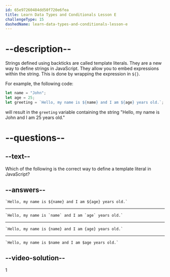 ```yaml
---
id: 65e97260484dd50f720e6fea
title: Learn Data Types and Conditionals Lesson E
challengeType: 15
dashedName: learn-data-types-and-conditionals-lesson-e
---
```

# --description--

Strings defined using backticks are called template literals. They are a new way to define strings in JavaScript. They allow you to embed expressions within the string. This is done by wrapping the expression in `${}`.

For example, the following code:

```javascript
let name = "John";
let age = 25;
let greeting = `Hello, my name is ${name} and I am ${age} years old.`;
```

will result in the `greeting` variable containing the string "Hello, my name is John and I am 25 years old."

# --questions--

## --text--

Which of the following is the correct way to define a template literal in JavaScript?

## --answers--

``` `Hello, my name is ${name} and I am ${age} years old.` ```

---

``` `Hello, my name is `name` and I am `age` years old.` ```

---

``` `Hello, my name is {name} and I am {age} years old.` ```

---

``` `Hello, my name is $name and I am $age years old.` ```

## --video-solution--

1
